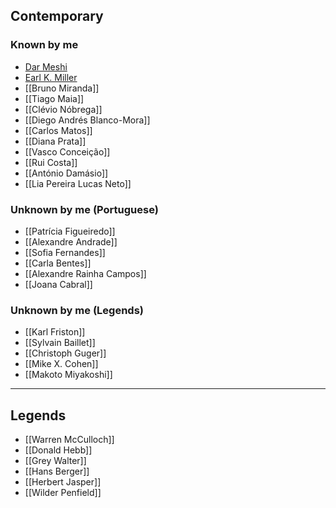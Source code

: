 ## Contemporary
### Known by me
+ [Dar Meshi](https://comartsci.msu.edu/our-people/dar-meshi)
+ [Earl K. Miller](https://ekmillerlab.mit.edu/earl-miller/)
+ [[Bruno Miranda]]
+ [[Tiago Maia]]
+ [[Clévio Nóbrega]]
+ [[Diego Andrés Blanco-Mora]]
+ [[Carlos Matos]]
+ [[Diana Prata]]
+ [[Vasco Conceição]]
+ [[Rui Costa]]
+ [[António Damásio]]
+ [[Lia Pereira Lucas Neto]]

### Unknown by me (Portuguese)
+ [[Patrícia Figueiredo]]
+ [[Alexandre Andrade]]
+ [[Sofia Fernandes]]
+ [[Carla Bentes]]
+ [[Alexandre Rainha Campos]]
+ [[Joana Cabral]]

### Unknown by me (Legends)
+ [[Karl Friston]]
+ [[Sylvain Baillet]]
+ [[Christoph Guger]]
+ [[Mike X. Cohen]]
+ [[Makoto Miyakoshi]]


---
## Legends
+ [[Warren McCulloch]]
+ [[Donald Hebb]]
+ [[Grey Walter]]
+ [[Hans Berger]]
+ [[Herbert Jasper]]
+ [[Wilder Penfield]]